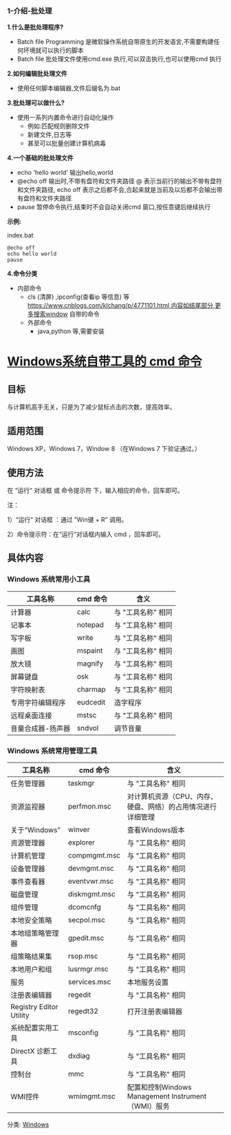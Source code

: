 ### 1-介绍-批处理

**1.什么是批处理程序?**

- Batch file Programming 是微软操作系统自带原生的开发语言,不需要构建任何环境就可以执行的脚本
- Batch file 批处理文件使用cmd.exe 执行,可以双击执行,也可以使用cmd 执行

**2.如何编辑批处理文件**

- 使用任何脚本编辑器,文件后缀名为.bat

**3.批处理可以做什么?**

- 使用一系列内置命令进行自动化操作
  - 例如:匹配规则删除文件
  - 新建文件,日志等
  - 甚至可以批量创建计算机病毒

**4.一个基础的批处理文件**

- echo 'hello world'   输出hello,world
- @echo off   输出时,不带有盘符和文件夹路径    @ 表示当前行的输出不带有盘符和文件夹路径, echo off  表示之后都不会,合起来就是当前及以后都不会输出带有盘符和文件夹路径
- pause  暂停命令执行,结束时不会自动关闭cmd 窗口,按任意键后继续执行

**示例:**

index.bat

```
@echo off
echo hello world
pause

```

**4.命令分类**

- 内部命令
  - cls (清屏) ,ipconfig(查看ip 等信息)  等      https://www.cnblogs.com/klchang/p/4771101.html,内容如结尾部分,更多搜索window 自带的命令
  - 外部命令
    - java,python 等,需要安装









# [Windows系统自带工具的 cmd 命令](https://www.cnblogs.com/klchang/p/4771101.html)

## 目标

与计算机高手无关，只是为了减少鼠标点击的次数，提高效率。

## 适用范围

Windows XP，Windows 7，Window 8 （在Windows 7 下验证通过。）

## 使用方法

在 “运行“ 对话框 或 命令提示符 下，输入相应的命令，回车即可。

注：

1）“运行“ 对话框 ：通过 ”Win键 + R” 调用。

2）命令提示符：在“运行”对话框内输入 cmd ，回车即可。

## 具体内容

### Windows 系统常用小工具

| **工具名称**      | **cmd 命令** | **含义**           |
| ----------------- | ------------ | ------------------ |
| 计算器            | calc         | 与 "工具名称" 相同 |
| 记事本            | notepad      | 与 "工具名称" 相同 |
| 写字板            | write        | 与 "工具名称" 相同 |
| 画图              | mspaint      | 与 "工具名称" 相同 |
| 放大镜            | magnify      | 与 "工具名称" 相同 |
| 屏幕键盘          | osk          | 与 "工具名称" 相同 |
| 字符映射表        | charmap      | 与 "工具名称" 相同 |
| 专用字符编辑程序  | eudcedit     | 造字程序           |
| 远程桌面连接      | mstsc        | 与 "工具名称" 相同 |
| 音量合成器-扬声器 | sndvol       | 调节音量           |

 

### Windows 系统常用管理工具

| **工具名称**            | **cmd 命令** | **含义**                                                    |
| ----------------------- | ------------ | ----------------------------------------------------------- |
| 任务管理器              | taskmgr      | 与 "工具名称" 相同                                          |
| 资源监视器              | perfmon.msc  | 对计算机资源（CPU、内存、硬盘、网络）的占用情况进行详细管理 |
| 关于“Windows”           | winver       | 查看Windows版本                                             |
| 资源管理器              | explorer     | 与 "工具名称" 相同                                          |
| 计算机管理              | compmgmt.msc | 与 "工具名称" 相同                                          |
| 设备管理器              | devmgmt.msc  | 与 "工具名称" 相同                                          |
| 事件查看器              | eventvwr.msc | 与 "工具名称" 相同                                          |
| 磁盘管理                | diskmgmt.msc | 与 "工具名称" 相同                                          |
| 组件管理                | dcomcnfg     | 与 "工具名称" 相同                                          |
| 本地安全策略            | secpol.msc   | 与 "工具名称" 相同                                          |
| 本地组策略管理器        | gpedit.msc   | 与 "工具名称" 相同                                          |
| 组策略结果集            | rsop.msc     | 与 "工具名称" 相同                                          |
| 本地用户和组            | lusrmgr.msc  | 与 "工具名称" 相同                                          |
| 服务                    | services.msc | 本地服务设置                                                |
| 注册表编辑器            | regedit      | 与 "工具名称" 相同                                          |
| Registry Editor Utility | regedt32     | 打开注册表编辑器                                            |
| 系统配置实用工具        | msconfig     | 与 "工具名称" 相同                                          |
| DirectX 诊断工具        | dxdiag       | 与 "工具名称" 相同                                          |
| 控制台                  | mmc          | 与 "工具名称" 相同                                          |
| WMI控件                 | wmimgmt.msc  | 配置和控制Windows Management Instrument （WMI）服务         |

分类: [Windows](https://www.cnblogs.com/klchang/category/737512.html)